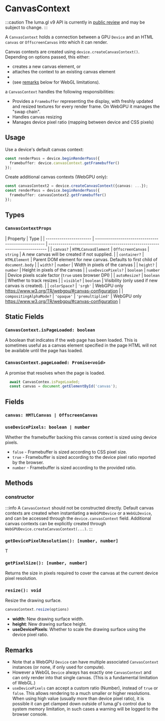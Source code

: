 # CanvasContext

:::caution
The luma.gl v9 API is currently in [public review](/docs/public-review) and may be subject to change.
:::

A `CanvasContext` holds a connection between a GPU `Device` and an HTML `canvas` or `OffscreenCanvas` into which it can render.

Canvas contexts are created using `device.createCanvasContext()`. Depending on options passed, this either: 
- creates a new canvas element, or 
- attaches the context to an existing canvas element 
- 
- (see [remarks](#remarks) below for WebGL limitations).

a `CanvasContext` handles the following responsibilities:

- Provides a `Framebuffer` representing the display, with freshly updated and resized textures for every render frame. On WebGPU it manages the "swap chain".
- Handles canvas resizing
- Manages device pixel ratio (mapping between device and CSS pixels)

## Usage

Use a device's default canvas context:

```typescript
const renderPass = device.beginRenderPass({
  framebuffer: device.canvasContext.getFramebuffer()
});
```

Create additional canvas contexts (WebGPU only):

```typescript
const canvasContext2 = device.createCanvasContext({canvas: ...});
const renderPass = device.beginRenderPass({
  framebuffer: canvasContext2.getFramebuffer()
});
```

## Types

### `CanvasContextProps`

| Property                | Type                                                 |
| ----------------------- | ---------------------------------------------------- | ----------------------------------------------------------------------------- |
| `canvas?`               | `HTMLCanvasElement` \| `OffscreenCanvas` \| `string` | A new canvas will be created if not supplied.                                 |
| `container?`            | `HTMLElement`                                        | Parent DOM element for new canvas. Defaults to first child of `document.body` |
| `width?`                | `number`                                             | Width in pixels of the canvas                                                 |
| `height?`               | `number`                                             | Height in pixels of the canvas                                                |
| `useDevicePixels?`      | `boolean` \| `number`                                | Device pixels scale factor (`true` uses browser DPI)                          |
| `autoResize?`           | `boolean`                                            | Whether to track resizes                                                      |
| `visible?`              | `boolean`                                            | Visibility (only used if new canvas is created).                              |
| `colorSpace?`           | `'srgb'`                                             | WebGPU only https://www.w3.org/TR/webgpu/#canvas-configuration                |
| `compositingAlphaMode?` | `'opaque'` \| `'premultiplied'`                      | WebGPU only https://www.w3.org/TR/webgpu/#canvas-configuration                |

## Static Fields

### `CanvasContext.isPageLoaded: boolean`

A boolean that indicates if the web page has been loaded. This is sometimes useful as a canvas element specified in the page HTML will not be available until the page has loaded.

### `CanvasContext.pageLoaded: Promise<void>`

A promise that resolves when the page is loaded.

```typescript
  await CanvasContex.isPageLoaded;
  const canvas = document.getElementById('canvas');
```

## Fields

### `canvas: HMTLCanvas | OffscreenCanvas`

### `useDevicePixels: boolean | number`

Whether the framebuffer backing this canvas context is sized using device pixels.

- `false` - Framebuffer is sized according to CSS pixel size.
- `true` - Framebuffer is sized according to the device pixel ratio reported by the browser.
- `number` - Framebuffer is sized according to the provided ratio.

## Methods

### constructor

:::info
A `CanvasContext` should not be constructed directly. Default canvas contexts are created when instantiating a `WebGPUDevice` or a `WebGLDevice`, and can be accessed through the `device.canvasContext` field.  Additional canvas contexts can be explicitly created through `WebGPUDevice.createCanvasContext(...)`.
:::

### `getDevicePixelResolution(): [number, number]`

T

### `getPixelSize(): [number, number]`

Returns the size in pixels required to cover the canvas at the current device pixel resolution.

### `resize(): void`

Resize the drawing surface.

```typescript
canvasContext.resize(options)
```

  - **width**: New drawing surface width.
  - **height**: New drawing surface height.
  - **useDevicePixels**: Whether to scale the drawing surface using the device pixel ratio.

## Remarks

- Note that a WebGPU `Device` can have multiple associated `CanvasContext` instances (or none, if only used for compute). 
- However a WebGL `Device` always has exactly one `CanvasContext` and can only render into that single canvas. (This is a fundamental limitation of WebGL.)
- `useDevicePixels` can accept a custom ratio (Number), instead of `true` or `false`. This allows rendering to a much smaller or higher resolutions. When using high value (usually more than device pixel ratio), it is possible it can get clamped down outside of luma.gl's control due to system memory limitation, in such cases a warning will be logged to the browser console.
